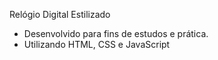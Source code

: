 Relógio Digital Estilizado 

- Desenvolvido para fins de estudos e prática.
- Utilizando HTML, CSS e JavaScript
